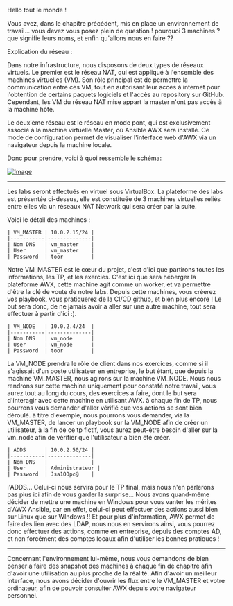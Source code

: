 Hello tout le monde !

Vous avez, dans le chapitre précédent, mis en place un environnement de travail... vous devez vous posez plein de question ! pourquoi 3 machines ? que signifie leurs noms, et enfin qu'allons nous en faire ??

Explication du réseau : 

Dans notre infrastructure, nous disposons de deux types de réseaux virtuels. Le premier est le réseau NAT, qui est appliqué à l'ensemble des machines virtuelles (VM). Son rôle principal est de permettre la communication entre ces VM, tout en autorisant leur accès à internet pour l'obtention de certains paquets logiciels et l'accès au repository sur GitHub. Cependant, les VM du réseau NAT mise appart la master n'ont pas accès à la machine hôte.

Le deuxième réseau est le réseau en mode pont, qui est exclusivement associé à la machine virtuelle Master, où Ansible AWX sera installé. Ce mode de configuration permet de visualiser l'interface web d'AWX via un navigateur depuis la machine locale.

Donc pour prendre, voici à quoi ressemble le schéma:

[![Image](https://media.discordapp.net/attachments/638452825441173514/1171722576142278756/image.png?ex=65702baf&is=655db6af&hm=59c5005ad6c3439be7d6d8d8889befced3e92a18c80d4154fe51fd152759d27a&=&format=webp)](https://media.discordapp.net/attachments/638452825441173514/1171722576142278756/image.png?ex=65702baf&is=655db6af&hm=59c5005ad6c3439be7d6d8d8889befced3e92a18c80d4154fe51fd152759d27a&=&format=webp)

---

Les labs seront effectués en virtuel sous VirtualBox. La plateforme des labs est présentée ci-dessus, elle est constituée de 3 machines virtuelles reliés entre elles via un réseaux NAT Network qui sera créer par la suite.


Voici le détail des machines :
```plaintext
| VM_MASTER | 10.0.2.15/24 |
|-----------|--------------|
| Nom DNS   | vm_master    |
| User      | vm_master    |
| Password  | toor         |
```
Notre VM_MASTER est le cœur du projet, c'est d'ici que partirons toutes les informations, les TP, et les exercies.
C'est ici que sera héberger la plateforme AWX, cette machine agit comme un worker, et  va permettre d'être la clé de voute de notre labs. 
Depuis cette machines, vous créerez vos playbook, vous pratiquerez de la CI/CD github, et bien plus encore !
Le but sera donc, de ne jamais avoir a aller sur une autre machine, tout sera effectuer à partir d'ici :).



```plaintext
| VM_NODE   | 10.0.2.4/24  |
|-----------|--------------|
| Nom DNS   | vm_node      |
| User      | vm_node      |
| Password  | toor         |
```
La VM_NODE prendra le rôle de client dans nos exercices, comme si il s'agissait d'un poste utilisateur en entreprise, le but étant, que depuis la machine VM_MASTER, nous agirons sur la machine VM_NODE. Nous nous rendrons sur cette machine uniquement pour constaté notre travail, vous aurez tout au long du cours, des exercices a faire, dont le but sera d'interagir avec cette machine en utilisant AWX. à chaque fin de TP, nous pourrons vous demander d'aller vérifié que vos actions se sont bien déroulé.
à titre d'exemple, nous pourrons vous demander, via la VM_MASTER, de lancer un playbook sur la VM_NODE afin de créer un utilisateur, à la fin de ce tp fictif, vous aurez peut-être besoin d'aller sur la vm_node afin de vérifier que l'utilisateur a bien été créer.


```plaintext
| ADDS      | 10.0.2.50/24 |
|-----------|--------------|
| Nom DNS   |              |
| User      | Administrateur |
| Password  | Jsa100pc@    |
```

l'ADDS... Celui-ci nous servira pour le TP final, mais nous n'en parlerons pas plus ici afin de vous garder la surprise...
Nous avons quand-même décider de mettre une machine en Windows pour vous vanter les mérites d'AWX Ansible, car en effet, celui-ci peut effectuer des actions aussi bien sur Linux que sur WIndows !!
Et pour plus d'information, AWX permet de faire des lien avec des LDAP, nous nous en servirons ainsi, vous pourrez donc effectuer des actions, comme en entreprise, depuis des comptes AD, et non forcément des comptes locaux afin d'utiliser les bonnes pratiques !

---

Concernant l'environnement lui-même, nous vous demandons de bien penser a faire des snapshot des machines à chaque fin de chapitre afin d'avoir une utilisation au plus proche de la réalité.
Afin d'avoir un meilleur interface, nous avons décider d'ouvrir les flux entre le VM_MASTER et votre ordinateur, afin de pouvoir consulter AWX depuis votre navigateur personnel.
